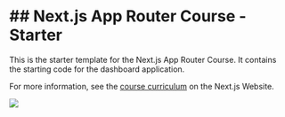 <h1> ## Next.js App Router Course - Starter </h1>

This is the starter template for the Next.js App Router Course. It contains the starting code for the dashboard application.

For more information, see the [course curriculum](https://nextjs.org/learn) on the Next.js Website.

<p align="left">
  <a href="https://skillicons.dev">
    <img src="https://skillicons.dev/icons?i=Express,nodejs,py,mongo" />
  </a>
</p>
